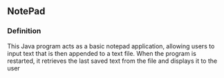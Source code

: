 ## NotePad 
### Definition
This Java program acts as a basic notepad application, allowing users to input text that is then appended to a text file. When the program is restarted, it retrieves the last saved text from the file and displays it to the user